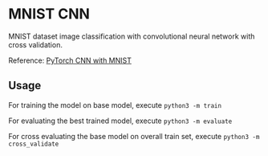 # MNIST CNN

MNIST dataset image classification with convolutional neural network with cross validation. 

Reference: [PyTorch CNN with MNIST](https://medium.com/@nutanbhogendrasharma/pytorch-convolutional-neural-network-with-mnist-dataset-4e8a4265e118)

## Usage

For training the model on base model, execute `python3 -m train`

For evaluating the best trained model, execute `python3 -m evaluate`

For cross evaluating the base model on overall train set, execute `python3 -m cross_validate`
